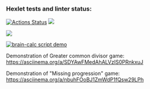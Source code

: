 ### Hexlet tests and linter status:
[![Actions Status](https://github.com/parnik74/python-project-49/actions/workflows/hexlet-check.yml/badge.svg)](https://github.com/parnik74/python-project-49/actions)
<a href="https://codeclimate.com/github/parnik74/python-project-49/maintainability"><img src="https://api.codeclimate.com/v1/badges/4d70812256be7dac6808/maintainability" /></a>

<a href="https://asciinema.org/a/ivs5GB3Dl3ith5OriRu5bgeA9" target="_blank"><img src="https://asciinema.org/a/ivs5GB3Dl3ith5OriRu5bgeA9.svg" /></a>

[![brain-calc script demo](https://asciinema.org/a/RVSFs0dKvHYFLlIDgPeuVqy8T.svg)](https://asciinema.org/a/RVSFs0dKvHYFLlIDgPeuVqy8T)

Demonstration of Greater common divisor game: https://asciinema.org/a/SDYAwFMedAhALVzIS0PRnkxuJ 

Demonstration of "Missing progression" game: https://asciinema.org/a/nbuhFOoBJ1ZmWdP1fQsw29LPh
